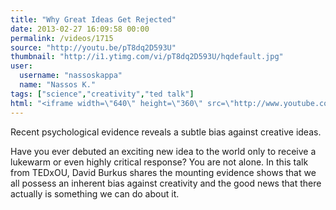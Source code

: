 ```yaml
---
title: "Why Great Ideas Get Rejected"
date: 2013-02-27 16:09:58 00:00
permalink: /videos/1715
source: "http://youtu.be/pT8dq2D593U"
thumbnail: "http://i1.ytimg.com/vi/pT8dq2D593U/hqdefault.jpg"
user:
  username: "nassoskappa"
  name: "Nassos K."
tags: ["science","creativity","ted talk"]
html: "<iframe width=\"640\" height=\"360\" src=\"http://www.youtube.com/embed/pT8dq2D593U?wmode=transparent&feature=oembed\" frameborder=\"0\" allowfullscreen></iframe>"
---
```


Recent psychological evidence reveals a subtle bias against creative ideas.

Have you ever debuted an exciting new idea to the world only to receive a lukewarm or even highly critical response? You are not alone. In this talk from TEDxOU, David Burkus shares the mounting evidence shows that we all possess an inherent bias against creativity and the good news that there actually is something we can do about it.